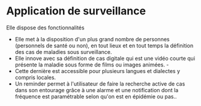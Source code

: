 # Application de surveillance

Elle dispose des fonctionnalités

- Elle met à la disposition d'un plus grand nombre de personnes (personnels de santé ou non), en tout lieux et en tout temps la définition des cas de maladies sous surveillance.
- Elle innove avec sa définition de cas digitale qui est une vidéo courte qui présente la maladie sous forme de films ou images animées. - 
- Cette dernière est accessible pour plusieurs langues et dialectes y compris locales.
- Un reminder permet à l'utilisateur de faire la recherche active de cas dans son entourage grâce à une alarme et une notification dont la fréquence est paramétrable selon qu'on est en épidémie ou pas..